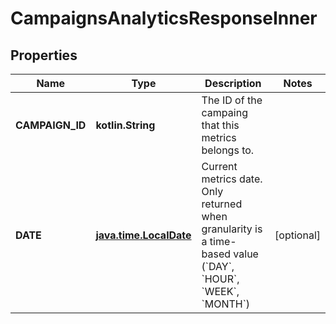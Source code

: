 
# CampaignsAnalyticsResponseInner

## Properties
| Name | Type | Description | Notes |
| ------------ | ------------- | ------------- | ------------- |
| **CAMPAIGN_ID** | **kotlin.String** | The ID of the campaing that this metrics belongs to. |  |
| **DATE** | [**java.time.LocalDate**](java.time.LocalDate.md) | Current metrics date. Only returned when granularity is a time-based value (&#x60;DAY&#x60;, &#x60;HOUR&#x60;, &#x60;WEEK&#x60;, &#x60;MONTH&#x60;) |  [optional] |



